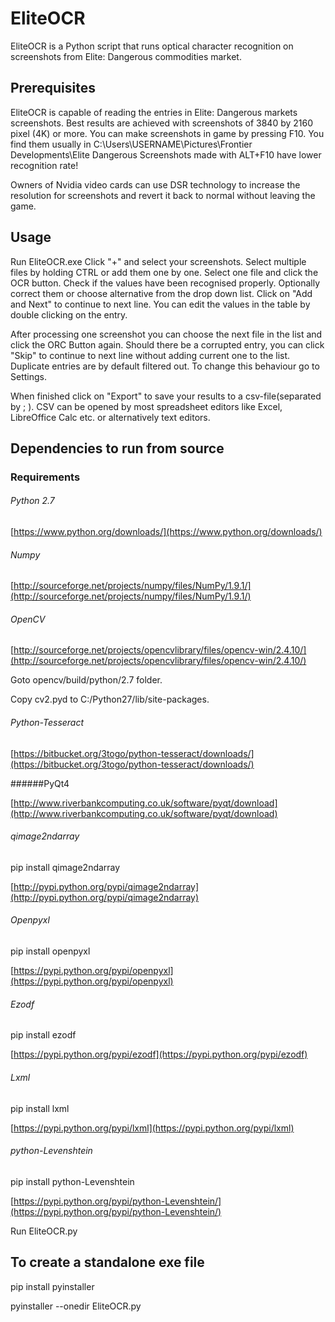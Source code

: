 EliteOCR
==============
EliteOCR is a Python script that runs optical character recognition on screenshots
from Elite: Dangerous commodities market. 

Prerequisites
--------------
EliteOCR is capable of reading the entries in Elite: Dangerous markets screenshots.
Best results are achieved with screenshots of 3840 by 2160 pixel (4K) or more.
You can make screenshots in game by pressing F10. You find them usually in
C:\Users\USERNAME\Pictures\Frontier Developments\Elite Dangerous
Screenshots made with ALT+F10 have lower recognition rate!

Owners of Nvidia video cards can use DSR technology to increase the resolution 
for screenshots and revert it back to normal without leaving the game.

Usage
--------------
Run EliteOCR.exe
Click "+" and select your screenshots. Select multiple files by holding CTRL or add them one by one.
Select one file and click the OCR button. Check if the values have been recognised properly.
Optionally correct them or choose alternative from the drop down list. Click on "Add and Next"
to continue to next line. You can edit the values in the table by double clicking on the entry.

After processing one screenshot you can choose the next file in the list and click the ORC Button
again. Should there be a corrupted entry, you can click "Skip" to continue to next line without adding
current one to the list. Duplicate entries are by default filtered out. To change this behaviour
go to Settings.

When finished click on "Export" to save your results to a csv-file(separated by ; ). CSV can be
opened by most spreadsheet editors like Excel, LibreOffice Calc etc. or alternatively text editors.


Dependencies to run from source
--------------

### Requirements

###### Python 2.7 

[https://www.python.org/downloads/](https://www.python.org/downloads/)

###### Numpy 

[http://sourceforge.net/projects/numpy/files/NumPy/1.9.1/](http://sourceforge.net/projects/numpy/files/NumPy/1.9.1/)

###### OpenCV 

[http://sourceforge.net/projects/opencvlibrary/files/opencv-win/2.4.10/](http://sourceforge.net/projects/opencvlibrary/files/opencv-win/2.4.10/) 

Goto opencv/build/python/2.7 folder. 

Copy cv2.pyd to C:/Python27/lib/site-packages.

###### Python-Tesseract 

[https://bitbucket.org/3togo/python-tesseract/downloads/](https://bitbucket.org/3togo/python-tesseract/downloads/)

######PyQt4 

[http://www.riverbankcomputing.co.uk/software/pyqt/download](http://www.riverbankcomputing.co.uk/software/pyqt/download)

###### qimage2ndarray 

pip install qimage2ndarray 

[http://pypi.python.org/pypi/qimage2ndarray](http://pypi.python.org/pypi/qimage2ndarray)

###### Openpyxl 

pip install openpyxl

[https://pypi.python.org/pypi/openpyxl](https://pypi.python.org/pypi/openpyxl)
    
###### Ezodf 

pip install ezodf

[https://pypi.python.org/pypi/ezodf](https://pypi.python.org/pypi/ezodf)

###### Lxml

pip install lxml

[https://pypi.python.org/pypi/lxml](https://pypi.python.org/pypi/lxml)

###### python-Levenshtein

pip install python-Levenshtein

[https://pypi.python.org/pypi/python-Levenshtein/](https://pypi.python.org/pypi/python-Levenshtein/)


Run EliteOCR.py

To create a standalone exe file
--------------

pip install pyinstaller

pyinstaller --onedir EliteOCR.py
